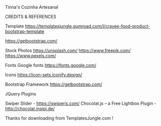 
Tinna's Cozinha Artesanal



CREDITS & REFERENCES

Template
https://templatesjungle.gumroad.com/l/cravee-food-product-bootstrap-template

https://getbootstrap.com/

Stock Photos
https://unsplash.com/
https://www.freepik.com/
https://www.pexels.com/

Fonts
Google fonts
https://fonts.google.com/

Icons
https://icon-sets.iconify.design/

Bootstrap Framework
https://getbootstrap.com/

JQuery Plugins

Swiper Slider - https://swiperjs.com/
Chocolat.js – a Free Lightbox Plugin -http://chocolat.insipi.de/

Thanks for downloading from TemplatesJungle.com !


